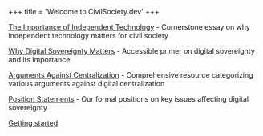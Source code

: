 +++
title = 'Welcome to CivilSociety.dev'
+++

[The Importance of Independent Technology](/foundation/independent-technology) - Cornerstone essay on why independent technology matters for civil society

[Why Digital Sovereignty Matters](/foundation/why-digital-sovereignty-matters) - Accessible primer on digital sovereignty and its importance

[Arguments Against Centralization](/foundation/arguments-against-centralization) - Comprehensive resource categorizing various arguments against digital centralization

[Position Statements](/foundation/position-statements) - Our formal positions on key issues affecting digital sovereignty

[Getting started](/learning/getting-started)

<!-- <a class="f6 link dim ba ph3 pv2 mb2 dib black" href="/learning/getting-started">Getting Started</a> -->
